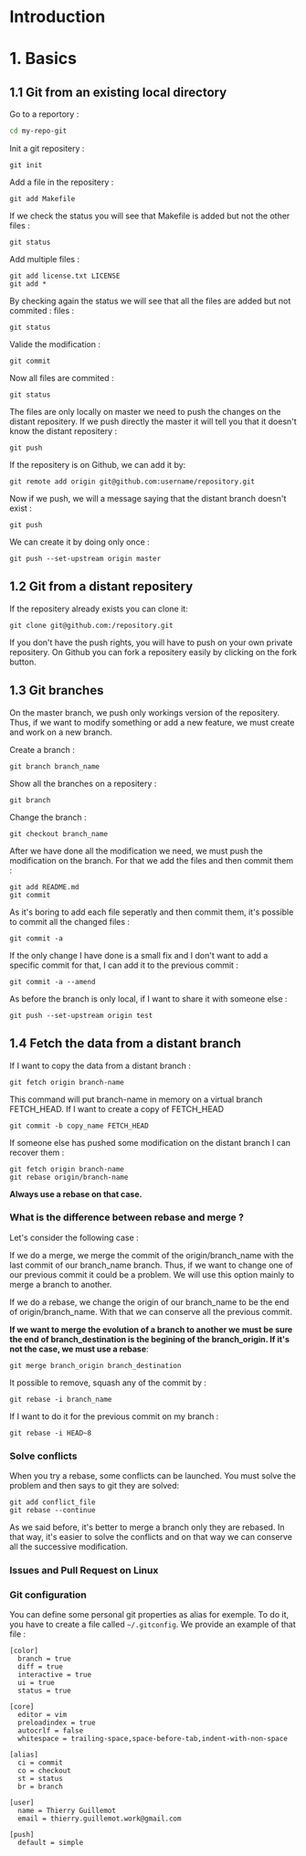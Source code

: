 # Introduction

# 1. Basics
## 1.1 Git from an existing local directory
Go to a reportory :
```bash
cd my-repo-git
```

Init a git repositery :
```git
git init
```

Add a file in the repositery :
```git
git add Makefile
```

If we check the status you will see that Makefile is added but not the other
files :
```git
git status
```


Add multiple files :
```git
git add license.txt LICENSE
git add *
```

By checking again the status we will see that all the files are added but not
commited :
files :
```git
git status
```

Valide the modification :
```git
git commit
```

Now all files are commited :
```git
git status
```

The files are only locally on master we need to push the changes on the
distant repositery. If we push directly the master it will tell you that
it doesn't know the distant repositery :
```git
git push
```

If the repositery is on Github, we can add it by:
```git
git remote add origin git@github.com:username/repository.git
```

Now if we push, we will a message saying that the distant branch doesn't
exist :
```git
git push
```

We can create it by doing only once :
```git
git push --set-upstream origin master
```

## 1.2 Git from a distant repositery
If the repositery already exists you can clone it:
```git
git clone git@github.com:/repository.git
```
If you don't have the push rights, you will have to push on your own private
repositery. On Github you can fork a repositery easily by clicking on the
fork button.

## 1.3 Git branches
On the master branch, we push only workings version of the repositery. Thus,
if we want to modify something or add a new feature, we must create and work on
a new branch.

Create a branch :
```git
git branch branch_name
```

Show all the branches on a repositery :
```git
git branch
```

Change the branch :
```git
git checkout branch_name
```

After we have done all the modification we need, we must push the
modification on the branch. For that we add the files and then commit them :
```git
git add README.md
git commit
```

As it's boring to add each file seperatly and then commit them, it's possible
to commit all the changed files :
```git
git commit -a
```

If the only change I have done is a small fix and I don't want to add a
specific commit for that, I can add it to the previous commit :
```git
git commit -a --amend
```

As before the branch is only local, if I want to share it with someone else :
```git
git push --set-upstream origin test
```

## 1.4 Fetch the data from a distant branch
If I want to copy the data from a distant branch :
```git
git fetch origin branch-name
```

This command will put branch-name in memory on a virtual branch FETCH_HEAD.
If I want to create a copy of FETCH_HEAD
```git
git commit -b copy_name FETCH_HEAD
```

If someone else has pushed some modification on the distant branch I can
recover them :
```git
git fetch origin branch-name
git rebase origin/branch-name
```
**Always use a rebase on that case.**

### What is the difference between rebase and merge ?
Let's consider the following case :

If we do a merge, we merge the commit of the origin/branch_name with the last
commit of our branch_name branch.
Thus, if we want to change one of our previous commit it could be a problem.
We will use this option mainly to merge a branch to another.

If we do a rebase, we change the origin of our branch_name to be the end of
origin/branch_name. With that we can conserve all the previous commit.

**If we want to merge the evolution of a branch to another we must be sure
the end of branch_destination is the begining of the branch_origin. If it's not
the case, we must use a rebase**:
```git
git merge branch_origin branch_destination
```

It possible to remove, squash any of the commit by :
```git
git rebase -i branch_name
```

If I want to do it for the previous commit on my branch :
```git
git rebase -i HEAD~8
```

### Solve conflicts
When you try a rebase, some conflicts can be launched. You must solve the
problem and then says to git they are solved:
```git
git add conflict_file
git rebase --continue
```

As we said before, it's better to merge a branch only they are rebased.
In that way, it's easier to solve the conflicts and on that way we can conserve
all the successive modification.

### Issues and Pull Request on Linux

### Git configuration
You can define some personal git properties as alias for exemple. To do it,
you have to create a file called ``~/.gitconfig``. We provide an example of
that file :
```
[color]
  branch = true
  diff = true
  interactive = true
  ui = true
  status = true

[core]
  editor = vim
  preloadindex = true
  autocrlf = false
  whitespace = trailing-space,space-before-tab,indent-with-non-space

[alias]
  ci = commit
  co = checkout
  st = status
  br = branch

[user]
  name = Thierry Guillemot
  email = thierry.guillemot.work@gmail.com

[push]
  default = simple
```
